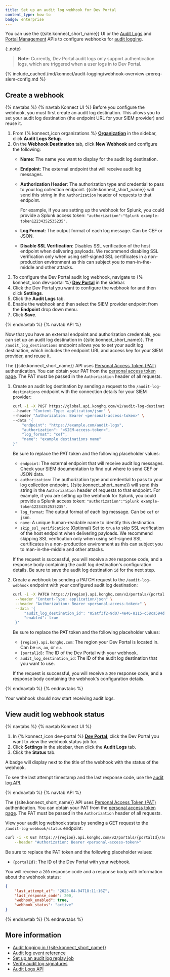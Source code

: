 ```yaml
---
title: Set up an audit log webhook for Dev Portal
content_type: how-to
badge: enterprise
---
```


You can use the {{site.konnect_short_name}} UI or the [Audit Logs](/konnect/api/audit-logs/latest/) and [Portal Management](/konnect/api/portal-management/latest/) APIs to configure webhooks for [audit logging](/konnect/dev-portal/audit-logging/). 

{:.note}
> **Note:** Currently, Dev Portal audit logs only support authentication logs, which are triggered when a user logs in to Dev Portal.

{% include_cached /md/konnect/audit-logging/webhook-overview-prereq-siem-config.md %}


## Create a webhook

{% navtabs %}
{% navtab Konnect UI %}
Before you configure the webhook, you must first create an audit log destination. This allows you to set your audit log destination (the endpoint URL for your SIEM provider) and reuse it. 

1. From {% konnect_icon organizations %} [**Organization**](https://cloud.konghq.com/organization) in the sidebar, click **Audit Logs Setup**.
1. On the **Webhook Destination** tab, click **New Webhook** and configure the following:
   * **Name**: The name you want to display for the audit log destination.
   * **Endpoint**: The external endpoint that will receive audit log messages. 
   * **Authorization Header**: The authorization type and credential to pass to your log collection endpoint. 
    {{site.konnect_short_name}} will send this string in the `Authorization` header of requests to that endpoint.

     For example, if you are setting up the webhook for Splunk, you could provide a Splunk access token: 
     `"authorization":"Splunk example-token12234352535235"`.
        
    * **Log Format**: The output format of each log message. Can be CEF or JSON.
    * **Disable SSL Verification**: Disables SSL verification of the host endpoint when delivering payloads. We recommend disabling SSL verification only when using self-signed SSL certificates in a non-production environment as this can subject you to man-in-the-middle and other attacks.
1. To configure the Dev Portal audit log webhook, navigate to {% konnect_icon dev-portal %} [**Dev Portal**](https://cloud.konghq.com/portal) in the sidebar.
1. Click the Dev Portal you want to configure the webhook for and then click **Settings**.
1. Click the **Audit Logs** tab.
1. Enable the webhook and then select the SIEM provider endpoint from the **Endpoint** drop down menu. 
1. Click **Save**.

{% endnavtab %}
{% navtab API %}

Now that you have an external endpoint and authorization credentials, you can set up an audit log destination in {{site.konnect_short_name}}. The `/audit_log_destinations` endpoint allows you to set your audit log destination, which includes the endpoint URL and access key for your SIEM provider, and reuse it. 

The {{site.konnect_short_name}} API uses [Personal Access Token (PAT)](/konnect/api/#authentication) authentication. You can obtain your PAT from the [personal access token page](https://cloud.konghq.com/global/account/tokens). The PAT must be passed in the `Authorization` header of all requests.

1. Create an audit log destination by sending a request to the `/audit-log-destinations` endpoint with the connection details for your SIEM provider:

    ```sh
    curl -i -X POST https://global.api.konghq.com/v2/audit-log-destinations \
    --header "Content-Type: application/json" \
    --header "Authorization: Bearer <personal-access-token>" \
    --data '{
        "endpoint": "https://example.com/audit-logs",
        "authorization": "<SIEM-access-token>",
        "log_format": "cef",
        "name": "example destinations name"
    }'
    ```

    Be sure to replace the PAT token and the following placeholder values:
    * `endpoint`: The external endpoint that will receive audit log messages. Check your SIEM documentation to find out where to send CEF or JSON data.
    * `authorization`: The authorization type and credential to pass to your log collection endpoint. 
    {{site.konnect_short_name}} will send this string in the `Authorization` header of requests to that endpoint. For example, if you are setting up the webhook for Splunk, you could provide a Splunk access token: `"authorization":"Splunk example-token12234352535235"`.
    * `log_format`: The output format of each log message. Can be `cef` or `json`.
    * `name`: A unique human-readable name to identify this destination.
    * `skip_ssl_verification`: (Optional) Set to `true` to skip SSL verification of the host endpoint when delivering payloads. We recommend skipping SSL verification only when using self-signed SSL certificates in a non-production environment as this can subject you to man-in-the-middle and other attacks.

    If the request is successful, you will receive a `200` response code, and a response body containing the audit log destination's configuration details. Be sure to save the audit log destination `id` for the next step. 

1. Create a webhook by sending a PATCH request to the `/audit-log-webhook` endpoint with your configured audit log destination:

    ```sh
    curl -i -X PATCH https://{region}.api.konghq.com/v2/portals/{portalId}/audit-log-webhook \
     --header "Content-Type: application/json" \
     --header "Authorization: Bearer <personal-access-token>" \
     --data '{
         "audit_log_destination_id": "05atf3f2-9d07-4e46-8115-c58ca594d00e",
         "enabled": true
     }'
    ```

    Be sure to replace the PAT token and the following placeholder values:
    * `{region}.api.konghq.com`: The region your Dev Portal is located in. Can be `us`, `au`, or `eu`.
    * `{portalId}`: The ID of the Dev Portal with your webhook.
    * `audit_log_destination_id`: The ID of the audit log destination that you want to use.

    If the request is successful, you will receive a `200` response code, and a response body containing the webhook's configuration details.

{% endnavtab %}
{% endnavtabs %}

Your webhook should now start receiving audit logs.

## View audit log webhook status

{% navtabs %}
{% navtab Konnect UI %}

1. In {% konnect_icon dev-portal %} [**Dev Portal**](https://cloud.konghq.com/portal), click the Dev Portal you want to view the webhook status job for.
1. Click **Settings** in the sidebar, then click the **Audit Logs** tab.
1. Click the **Status** tab.

A badge will display next to the title of the webhook with the status of the webhook.

To see the last attempt timestamp and the last response code, use the [audit log API](/konnect/api/audit-logs/latest/).

{% endnavtab %}
{% navtab API %}

The {{site.konnect_short_name}} API uses [Personal Access Token (PAT)](/konnect/api/#authentication) authentication. You can obtain your PAT from the [personal access token page](https://cloud.konghq.com/global/account/tokens). The PAT must be passed in the `Authorization` header of all requests.

View your audit log webhook status by sending a GET request to the `/audit-log-webhook/status` endpoint:

```sh
curl -i -X GET https://{region}.api.konghq.com/v2/portals/{portalId}/audit-log-webhook/status \
    --header "Authorization: Bearer <personal-access-token>"
```

Be sure to replace the PAT token and the following placeholder values:
* `{portalId}`: The ID of the Dev Portal with your webhook.

You will receive a `200` response code and a response body with information about the webhook status:

```json
{
    "last_attempt_at": "2023-04-04T18:11:16Z",
    "last_response_code": 200,
    "webhook_enabled": true,
    "webhook_status": "active"
}
```

{% endnavtab %}
{% endnavtabs %}


## More information
* [Audit logging in {{site.konnect_short_name}}](/konnect/dev-portal/audit-logging/)
* [Audit log event reference](/konnect/reference/audit-logs/)
* [Set up an audit log replay job](/konnect/dev-portal/audit-logging/replay-job/)
* [Verify audit log signatures](/konnect/reference/verify-signatures/)
* [Audit Logs API](/konnect/api/audit-logs/latest/)
